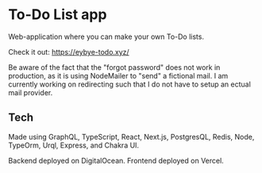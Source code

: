 # To-Do List app

Web-application where you can make your own To-Do lists. 

Check it out:
https://eybye-todo.xyz/

Be aware of the fact that the "forgot password" does not work in production, as it is using NodeMailer to "send" a fictional mail. I am currently working on redirecting such that I do not have to setup an ectual mail provider.

## Tech
Made using GraphQL, TypeScript, React, Next.js, PostgresQL, Redis, Node, TypeOrm, Urql, Express, and Chakra UI.

Backend deployed on DigitalOcean.
Frontend deployed on Vercel.
